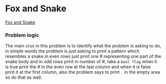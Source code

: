 # Fox and Snake
[Fox and Snake](https://codeforces.com/problemset/problem/510/A)

### Problem logic
The main crux in this problem is to identify what the problem is asking to do, 
in simple words the problem is just asking to print a pattern which resembles a snake
in even rows just print one # representing one part of the snake body and in odd rows print
m number of #, take a `bool flag` when it is true print the # in the even row at the last column
and when it is false print it at the first column, also the problem says to print `.` in the empty area so do that as well.